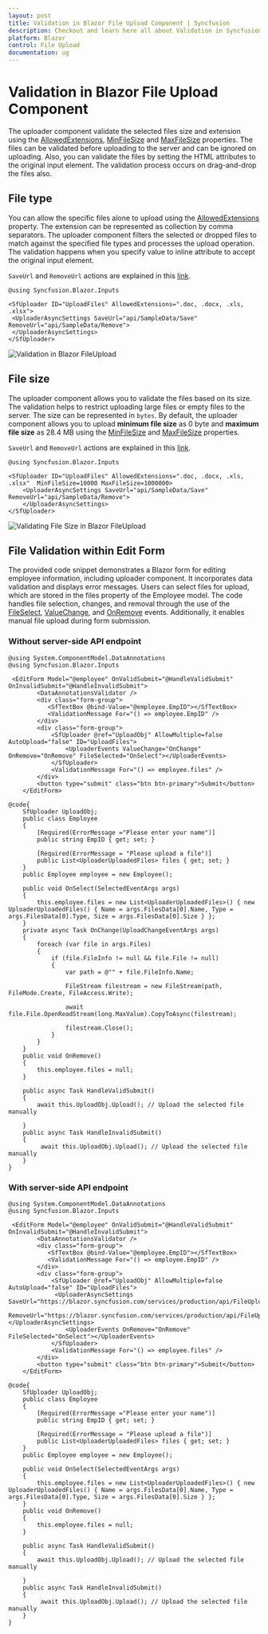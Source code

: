 ```yaml
---
layout: post
title: Validation in Blazor File Upload Component | Syncfusion
description: Checkout and learn here all about Validation in Syncfusion Blazor File Upload component and much more.
platform: Blazor
control: File Upload
documentation: ug
---
```


# Validation in Blazor File Upload Component

The uploader component validate the selected files size and extension using the [AllowedExtensions](https://help.syncfusion.com/cr/blazor/Syncfusion.Blazor.Inputs.SfUploader.html#Syncfusion_Blazor_Inputs_SfUploader_AllowedExtensions), [MinFileSize](https://help.syncfusion.com/cr/blazor/Syncfusion.Blazor.Inputs.SfUploader.html#Syncfusion_Blazor_Inputs_SfUploader_MinFileSize) and [MaxFileSize](https://help.syncfusion.com/cr/blazor/Syncfusion.Blazor.Inputs.SfUploader.html#Syncfusion_Blazor_Inputs_SfUploader_MaxFileSize) properties. The files can be validated before uploading to the server and can be ignored on uploading. Also, you can validate the files by setting the HTML attributes to the original input element. The validation process occurs on drag-and-drop the files also.

## File type

You can allow the specific files alone to upload using the [AllowedExtensions](https://help.syncfusion.com/cr/blazor/Syncfusion.Blazor.Inputs.SfUploader.html#Syncfusion_Blazor_Inputs_SfUploader_AllowedExtensions) property. The extension can be represented as collection by comma separators. The uploader component filters the selected or dropped files to match against the specified file types and processes the upload operation. The validation happens when you specify value to inline attribute to accept the original input element.

`SaveUrl` and `RemoveUrl` actions are explained in this [link](./chunk-upload#save-and-remove-action-for-blazor-aspnet-core-hosted-application).

```cshtml
@using Syncfusion.Blazor.Inputs

<SfUploader ID="UploadFiles" AllowedExtensions=".doc, .docx, .xls, .xlsx">
 <UploaderAsyncSettings SaveUrl="api/SampleData/Save" RemoveUrl="api/SampleData/Remove">
 </UploaderAsyncSettings>
</SfUploader>
```


![Validation in Blazor FileUpload](./images/blazor-fileupload-validation.png)

## File size

The uploader component allows you to validate the files based on its size. The validation helps to restrict uploading large files or empty files to the server. The size can be represented in `bytes`. By default, the uploader component allows you to upload **minimum file size** as 0 byte and **maximum file size** as 28.4 MB using the [MinFileSize](https://help.syncfusion.com/cr/blazor/Syncfusion.Blazor.Inputs.SfUploader.html#Syncfusion_Blazor_Inputs_SfUploader_MinFileSize) and [MaxFileSize](https://help.syncfusion.com/cr/blazor/Syncfusion.Blazor.Inputs.SfUploader.html#Syncfusion_Blazor_Inputs_SfUploader_MaxFileSize) properties.

`SaveUrl` and `RemoveUrl` actions are explained in this [link](./chunk-upload#save-and-remove-action-for-blazor-aspnet-core-hosted-application).

```cshtml
@using Syncfusion.Blazor.Inputs

<SfUploader ID="UploadFiles" AllowedExtensions=".doc, .docx, .xls, .xlsx"  MinFileSize=10000 MaxFileSize=1000000>
    <UploaderAsyncSettings SaveUrl="api/SampleData/Save" RemoveUrl="api/SampleData/Remove">
    </UploaderAsyncSettings>
</SfUploader>
```


![Validating File Size in Blazor FileUpload](./images/blazor-fileupload-size-validation.png)

## File Validation within Edit Form

The provided code snippet demonstrates a Blazor form for editing employee information, including uploader component. It incorporates data validation and displays error messages. Users can select files for upload, which are stored in the files property of the Employee model. The code handles file selection, changes, and removal through the use of the [FileSelect](https://help.syncfusion.com/cr/blazor/Syncfusion.Blazor.Inputs.UploaderEvents.html#Syncfusion_Blazor_Inputs_UploaderEvents_FileSelected), [ValueChange](https://help.syncfusion.com/cr/blazor/Syncfusion.Blazor.Inputs.UploaderEvents.html#Syncfusion_Blazor_Inputs_UploaderEvents_ValueChange), and [OnRemove](https://help.syncfusion.com/cr/blazor/Syncfusion.Blazor.Inputs.UploaderEvents.html#Syncfusion_Blazor_Inputs_UploaderEvents_OnRemove) events. Additionally, it enables manual file upload during form submission.

### Without server-side API endpoint

```cshtml
@using System.ComponentModel.DataAnnotations
@using Syncfusion.Blazor.Inputs

 <EditForm Model="@employee" OnValidSubmit="@HandleValidSubmit" OnInvalidSubmit="@HandleInvalidSubmit">  
        <DataAnnotationsValidator />  
        <div class="form-group">  
           <SfTextBox @bind-Value="@employee.EmpID"></SfTextBox>  
           <ValidationMessage For="() => employee.EmpID" /> 
        </div>  
        <div class="form-group">  
            <SfUploader @ref="UploadObj" AllowMultiple=false AutoUpload="false" ID="UploadFiles">  
                <UploaderEvents ValueChange="OnChange" OnRemove="OnRemove" FileSelected="OnSelect"></UploaderEvents>  
            </SfUploader>  
            <ValidationMessage For="() => employee.files" /> 
        </div>  
        <button type="submit" class="btn btn-primary">Submit</button>  
    </EditForm>  
  
@code{
    SfUploader UploadObj;  
    public class Employee 
    { 
        [Required(ErrorMessage ="Please enter your name")] 
        public string EmpID { get; set; } 

        [Required(ErrorMessage = "Please upload a file")] 
        public List<UploaderUploadedFiles> files { get; set; } 
    } 
    public Employee employee = new Employee();  

    public void OnSelect(SelectedEventArgs args) 
    {   
        this.employee.files = new List<UploaderUploadedFiles>() { new UploaderUploadedFiles() { Name = args.FilesData[0].Name, Type = args.FilesData[0].Type, Size = args.FilesData[0].Size } }; 
    } 
    private async Task OnChange(UploadChangeEventArgs args)  
    {  
        foreach (var file in args.Files)  
        {
            if (file.FileInfo != null && file.File != null)
            {
                var path = @"" + file.FileInfo.Name;

                FileStream filestream = new FileStream(path, FileMode.Create, FileAccess.Write);

                await file.File.OpenReadStream(long.MaxValue).CopyToAsync(filestream);

                filestream.Close();
            }
        }  
    }  
    public void OnRemove() 
    { 
        this.employee.files = null; 
    } 
 
    public async Task HandleValidSubmit()  
    {  
        await this.UploadObj.Upload(); // Upload the selected file manually  
 
    }   
    public async Task HandleInvalidSubmit() 
    { 
         await this.UploadObj.Upload(); // Upload the selected file manually  
    }  
} 
```

### With server-side API endpoint

```cshtml
@using System.ComponentModel.DataAnnotations
@using Syncfusion.Blazor.Inputs

 <EditForm Model="@employee" OnValidSubmit="@HandleValidSubmit" OnInvalidSubmit="@HandleInvalidSubmit">  
        <DataAnnotationsValidator />  
        <div class="form-group">  
           <SfTextBox @bind-Value="@employee.EmpID"></SfTextBox>  
           <ValidationMessage For="() => employee.EmpID" /> 
        </div>  
        <div class="form-group">  
            <SfUploader @ref="UploadObj" AllowMultiple=false AutoUpload="false" ID="UploadFiles"> 
             <UploaderAsyncSettings SaveUrl="https://blazor.syncfusion.com/services/production/api/FileUploader/Save"
                           RemoveUrl="https://blazor.syncfusion.com/services/production/api/FileUploader/Remove"></UploaderAsyncSettings> 
                <UploaderEvents OnRemove="OnRemove" FileSelected="OnSelect"></UploaderEvents>  
            </SfUploader>  
            <ValidationMessage For="() => employee.files" /> 
        </div>  
        <button type="submit" class="btn btn-primary">Submit</button>  
    </EditForm>  
  
@code{
    SfUploader UploadObj;  
    public class Employee 
    { 
        [Required(ErrorMessage ="Please enter your name")] 
        public string EmpID { get; set; } 

        [Required(ErrorMessage = "Please upload a file")] 
        public List<UploaderUploadedFiles> files { get; set; } 
    } 
    public Employee employee = new Employee();  

    public void OnSelect(SelectedEventArgs args) 
    {   
        this.employee.files = new List<UploaderUploadedFiles>() { new UploaderUploadedFiles() { Name = args.FilesData[0].Name, Type = args.FilesData[0].Type, Size = args.FilesData[0].Size } }; 
    }
    public void OnRemove() 
    { 
        this.employee.files = null; 
    } 
 
    public async Task HandleValidSubmit()  
    {  
        await this.UploadObj.Upload(); // Upload the selected file manually  
 
    }   
    public async Task HandleInvalidSubmit() 
    { 
         await this.UploadObj.Upload(); // Upload the selected file manually  
    }  
} 
```